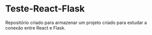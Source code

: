 # Teste-React-Flask
Repositório criado para armazenar um projeto criado para estudar a conexão entre React e Flask.
